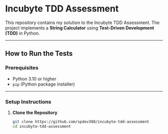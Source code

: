 # Incubyte TDD Assessment

This repository contains my solution to the Incubyte TDD Assessment. The project implements a **String Calculator** using **Test-Driven Development (TDD)** in Python.

---

## **How to Run the Tests**

### **Prerequisites**
- Python 3.10 or higher
- `pip` (Python package installer)

---

### **Setup Instructions**

1. **Clone the Repository**
   ```bash
   git clone https://github.com/spdev398/incubyte-tdd-assessment
   cd incubyte-tdd-assessment